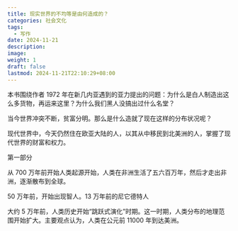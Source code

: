 ```yaml
---
title: 现实世界的不均等是由何造成的？
categories: 社会文化
tags:
  - 写作
date: 2024-11-21
description: 
image: 
weight: 1
draft: false
lastmod: 2024-11-21T22:10:29+08:00
---
```

本书围绕作者 1972 年在新几内亚遇到的亚力提出的问题：为什么是白人制造出这么多货物，再运来这里？为什么我们黑人没搞出过什么名堂？

当今世界冲突不断，贫富分明。那么是什么造就了现在这样的分布状况呢？

现代世界中，今天仍然住在欧亚大陆的人，以其从中移民到北美洲的人，掌握了现代世界的财富和权力。

第一部分

从 700 万年前开始人类起源开始，人类在非洲生活了五六百万年，然后才走出非洲，逐渐散布到全球。

50 万年前，开始出现智人。13 万年前的尼它德特人

大约 5 万年前，人类历史开始“跳跃式演化”时期。这一时期，人类分布的地理范围开始扩大。主要观点认为，人类在公元前 11000 年到达美洲。